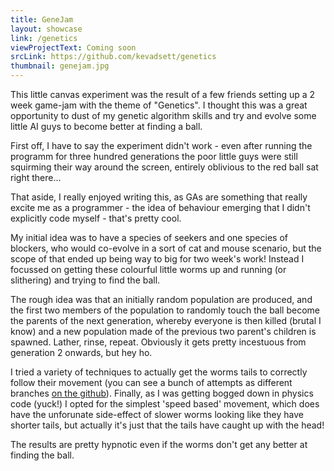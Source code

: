 ```yaml
---
title: GeneJam
layout: showcase
link: /genetics
viewProjectText: Coming soon
srcLink: https://github.com/kevadsett/genetics
thumbnail: genejam.jpg
---
```


This little canvas experiment was the result of a few friends setting up a 2 week game-jam with the theme of "Genetics". I thought this was a great opportunity to dust of my genetic algorithm skills and try and evolve some little AI guys to become better at finding a ball.

First off, I have to say the experiment didn't work - even after running the programm for three hundred generations the poor little guys were still squirming their way around the screen, entirely oblivious to the red ball sat right there...

That aside, I really enjoyed writing this, as GAs are something that really excite me as a programmer - the idea of behaviour emerging that I didn't explicitly code myself - that's pretty cool. 

My initial idea was to have a species of seekers and one species of blockers, who would co-evolve in a sort of cat and mouse scenario, but the scope of that ended up being way to big for two week's work! Instead I focussed on getting these colourful little worms up and running (or slithering) and trying to find the ball.

The rough idea was that an initially random population are produced, and the first two members of the population to randomly touch the ball become the parents of the next generation, whereby everyone is then killed (brutal I know) and a new population made of the previous two parent's children is spawned. Lather, rinse, repeat. Obviously it gets pretty incestuous from generation 2 onwards, but hey ho.

I tried a variety of techniques to actually get the worms tails to correctly follow their movement (you can see a bunch of attempts as different branches <a href="https://github.com/kevadsett/genetics" target="_blank">on the github</a>). Finally, as I was getting bogged down in physics code (yuck!) I opted for the simplest 'speed based' movement, which does have the unforunate side-effect of slower worms looking like they have shorter tails, but actually it's just that the tails have caught up with the head!

The results are pretty hypnotic even if the worms don't get any better at finding the ball. 